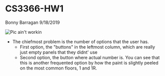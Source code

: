 # CS3366-HW1
Bonny Barragan 9/18/2019

![Pic ain't workin](https://github.com/Bobarrag/hw1.15.Barragan/blob/master/TheElevator.png)

- The chiefmost problem is the number of options that the user has.
  - First option, the "buttons" in the leftmost column, which are really just empty panels that they didnt' use
  - Second option, the button where actual number is. You can see that this is another frequented option by how 
    the paint is slightly peeled on the most common floors, 1 and 1R.
